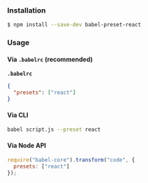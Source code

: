 ### Installation

```sh
$ npm install --save-dev babel-preset-react
```

### Usage

#### Via `.babelrc` (recommended)

**`.babelrc`**

```json
{
  "presets": ["react"]
}
```

#### Via CLI

```sh
babel script.js --preset react
```

#### Via Node API

```js
require("babel-core").transform("code", {
  presets: ["react"]
});
```
